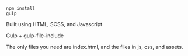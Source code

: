 ```console
npm install
gulp
```

Built using HTML, SCSS, and Javascript

Gulp + gulp-file-include

The only files you need are index.html, and the files in js, css, and assets.
